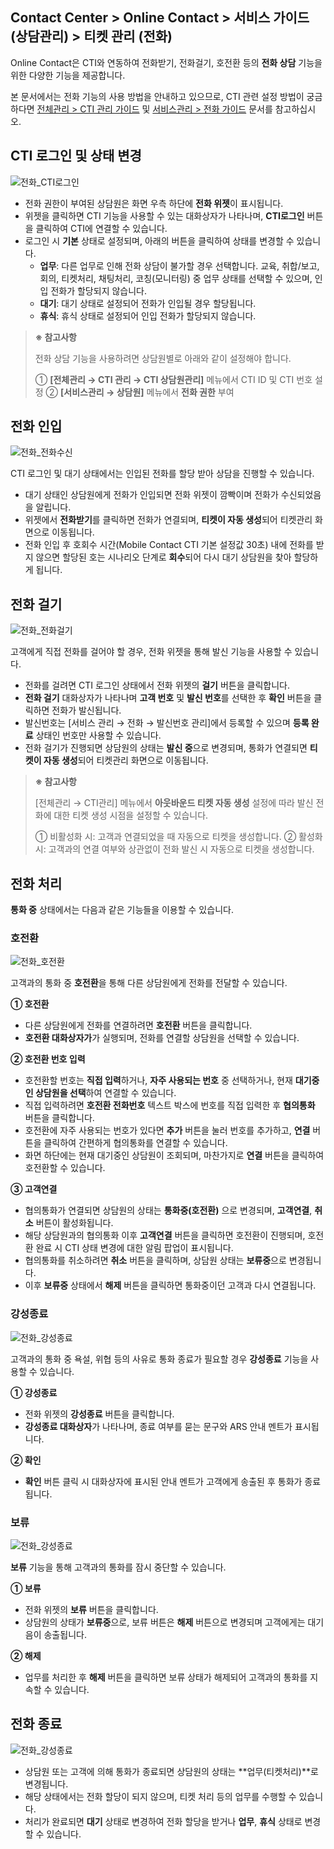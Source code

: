## Contact Center > Online Contact > 서비스 가이드 (상담관리) > 티켓 관리 (전화)

Online Contact은 CTI와 연동하여 전화받기, 전화걸기, 호전환 등의 **전화 상담** 기능을 위한 다양한 기능을 제공합니다.

본 문서에서는 전화 기능의 사용 방법을 안내하고 있으므로, CTI 관련 설정 방법이 궁금하다면 [전체관리 > CTI 관리 가이드](https://docs.nhncloud.com/ko/Contact%20Center/ko/online-contact-guide-global-management/#ctimanagement_link) 및 [서비스관리 > 전화 가이드](https://docs.nhncloud.com/ko/Contact%20Center/ko/online-contact-guide-service-management/#cti_link) 문서를 참고하십시오.

## CTI 로그인 및 상태 변경
![전화_CTI로그인](https://static.toastoven.net/prod_contact_center/OC3.0/kr/online-contact-guide-cti-widget_img0010.gif)

- 전화 권한이 부여된 상담원은 화면 우측 하단에 **전화 위젯**이 표시됩니다.
- 위젯을 클릭하면 CTI 기능을 사용할 수 있는 대화상자가 나타나며, **CTI로그인** 버튼을 클릭하여 CTI에 연결할 수 있습니다.
- 로그인 시 **기본** 상태로 설정되며, 아래의 버튼을 클릭하여 상태를 변경할 수 있습니다.
    - **업무**: 다른 업무로 인해 전화 상담이 불가할 경우 선택합니다. 교육, 취합/보고, 회의, 티켓처리, 채팅처리, 코칭(모니터링) 중 업무 상태를 선택할 수 있으며, 인입 전화가 할당되지 않습니다.
    - **대기**: 대기 상태로 설정되어 전화가 인입될 경우 할당됩니다.
    - **휴식**: 휴식 상태로 설정되어 인입 전화가 할당되지 않습니다.
> **※ 참고사항**
>
> 전화 상담 기능을 사용하려면 상담원별로 아래와 같이 설정해야 합니다.
>
> ① **[전체관리 → CTI 관리 → CTI 상담원관리]** 메뉴에서 CTI ID 및 CTI 번호 설정
> ② **[서비스관리 → 상담원]** 메뉴에서 **전화 권한** 부여

## 전화 인입
![전화_전화수신](https://static.toastoven.net/prod_contact_center/OC3.0/kr/online-contact-guide-cti-widget_img0020.gif)

CTI 로그인 및 대기 상태에서는 인입된 전화를 할당 받아 상담을 진행할 수 있습니다.

- 대기 상태인 상담원에게 전화가 인입되면 전화 위젯이 깜빡이며 전화가 수신되었음을 알립니다.
- 위젯에서 **전화받기**를 클릭하면 전화가 연결되며, **티켓이 자동 생성**되어 티켓관리 화면으로 이동됩니다.
- 전화 인입 후 호회수 시간(Mobile Contact CTI 기본 설정값 30초) 내에 전화를 받지 않으면 할당된 호는 시나리오 단계로 **회수**되어 다시 대기 상담원을 찾아 할당하게 됩니다.

## 전화 걸기
![전화_전화걸기](https://static.toastoven.net/prod_contact_center/OC3.0/kr/online-contact-guide-cti-widget_img0030.png)

고객에게 직접 전화를 걸어야 할 경우, 전화 위젯을 통해 발신 기능을 사용할 수 있습니다.

- 전화를 걸려면 CTI 로그인 상태에서 전화 위젯의 **걸기** 버튼을 클릭합니다.
- **전화 걸기** 대화상자가 나타나며 **고객 번호** 및 **발신 번호**를 선택한 후 **확인** 버튼을 클릭하면 전화가 발신됩니다.
- 발신번호는 [서비스 관리 → 전화 → 발신번호 관리]에서 등록할 수 있으며 **등록 완료** 상태인 번호만 사용할 수 있습니다.
- 전화 걸기가 진행되면 상담원의 상태는 **발신 중**으로 변경되며, 통화가 연결되면 **티켓이 자동 생성**되어 티켓관리 화면으로 이동됩니다.
> **※ 참고사항**
>
> [전체관리 → CTI관리] 메뉴에서 **아웃바운드 티켓 자동 생성** 설정에 따라 발신 전화에 대한 티켓 생성 시점을 설정할 수 있습니다.
>
> ① 비활성화 시: 고객과 연결되었을 때 자동으로 티켓을 생성합니다.
> ② 활성화 시: 고객과의 연결 여부와 상관없이 전화 발신 시 자동으로 티켓을 생성합니다.

## 전화 처리

**통화 중** 상태에서는 다음과 같은 기능들을 이용할 수 있습니다.

### 호전환
![전화_호전환](https://static.toastoven.net/prod_contact_center/OC3.0/kr/online-contact-guide-cti-widget_img0040.png)

고객과의 통화 중 **호전환**을 통해 다른 상담원에게 전화를 전달할 수 있습니다.

**① 호전환**

- 다른 상담원에게 전화를 연결하려면 **호전환** 버튼을 클릭합니다.
- **호전환 대화상자가**가 실행되며, 전화를 연결할 상담원을 선택할 수 있습니다.

**② 호전환 번호 입력**

- 호전환할 번호는 **직접 입력**하거나, **자주 사용되는 번호** 중 선택하거나, 현재 **대기중인 상담원을 선택**하여 연결할 수 있습니다.
- 직접 입력하려면 **호전환 전화번호** 텍스트 박스에 번호를 직접 입력한 후 **협의통화** 버튼을 클릭합니다.
- 호전환에 자주 사용되는 번호가 있다면 **추가** 버튼을 눌러 번호를 추가하고, **연결** 버튼을 클릭하여 간편하게 협의통화를 연결할 수 있습니다.
- 화면 하단에는 현재 대기중인 상담원이 조회되며, 마찬가지로 **연결** 버튼을 클릭하여 호전환할 수 있습니다.

**③ 고객연결**

- 협의통화가 연결되면 상담원의 상태는 **통화중(호전환)** 으로 변경되며, **고객연결**, **취소** 버튼이 활성화됩니다.
- 해당 상담원과의 협의통화 이후 **고객연결** 버튼을 클릭하면 호전환이 진행되며, 호전환 완료 시 CTI 상태 변경에 대한 알림 팝업이 표시됩니다.
- 협의통화를 취소하려면 **취소** 버튼을 클릭하며, 상담원 상태는 **보류중**으로 변경됩니다.
- 이후 **보류중** 상태에서 **해제** 버튼을 클릭하면 통화중이던 고객과 다시 연결됩니다.

### 강성종료
![전화_강성종료](https://static.toastoven.net/prod_contact_center/OC3.0/kr/online-contact-guide-cti-widget_img0050.png)

고객과의 통화 중 욕설, 위협 등의 사유로 통화 종료가 필요할 경우 **강성종료** 기능을 사용할 수 있습니다.

**① 강성종료**

- 전화 위젯의 **강성종료** 버튼을 클릭합니다.
- **강성종료 대화상자**가 나타나며, 종료 여부를 묻는 문구와 ARS 안내 멘트가 표시됩니다.

**② 확인**

- **확인** 버튼 클릭 시 대화상자에 표시된 안내 멘트가 고객에게 송출된 후 통화가 종료됩니다.

### 보류
![전화_강성종료](https://static.toastoven.net/prod_contact_center/OC3.0/kr/online-contact-guide-cti-widget_img0060.png)

**보류** 기능을 통해 고객과의 통화를 잠시 중단할 수 있습니다.

**① 보류**

- 전화 위젯의 **보류** 버튼을 클릭합니다.
- 상담원의 상태가 **보류중**으로, 보류 버튼은 **해제** 버튼으로 변경되며 고객에게는 대기음이 송출됩니다.

**② 해제**

- 업무를 처리한 후 **해제** 버튼을 클릭하면 보류 상태가 해제되어 고객과의 통화를 지속할 수 있습니다.

## 전화 종료
![전화_강성종료](https://static.toastoven.net/prod_contact_center/OC3.0/kr/online-contact-guide-cti-widget_img0070.png)

- 상담원 또는 고객에 의해 통화가 종료되면 상담원의 상태는 **업무(티켓처리)**로 변경됩니다.
- 해당 상태에서는 전화 할당이 되지 않으며, 티켓 처리 등의 업무를 수행할 수 있습니다.
- 처리가 완료되면 **대기** 상태로 변경하여 전화 할당을 받거나 **업무**, **휴식** 상태로 변경할 수 있습니다.